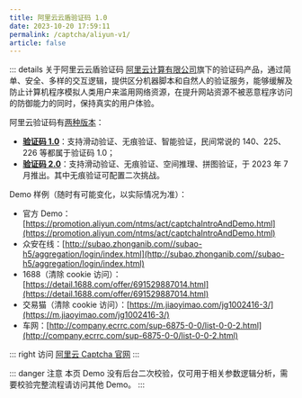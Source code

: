 ```yaml
---
title: 阿里云云盾验证码 1.0
date: 2023-10-20 17:59:11
permalink: /captcha/aliyun-v1/
article: false
---
```


::: details 关于阿里云云盾验证码
[阿里云计算有限公司](https://www.tianyancha.com/company/138473506)旗下的验证码产品，通过简单、安全、多样的交互逻辑，提供区分机器脚本和自然人的验证服务，能够缓解及防止计算机程序模拟人类用户来滥用网络资源，在提升网站资源不被恶意程序访问的防御能力的同时，保持真实的用户体验。
<br>

阿里云验证码有[两种版本](https://help.aliyun.com/document_detail/2592908.html)：

- **[验证码 1.0](https://help.aliyun.com/document_detail/2592902.html)**：支持滑动验证、无痕验证、智能验证，民间常说的 140、225、226 等都属于验证码 1.0；
- **[验证码 2.0](https://help.aliyun.com/document_detail/2401270.html)**：支持滑动验证、无痕验证、空间推理、拼图验证，于 2023 年 7 月推出。其中无痕验证可配置二次挑战。

Demo 样例（随时有可能变化，以实际情况为准）：
<br>

- 官方 Demo：[https://promotion.aliyun.com/ntms/act/captchaIntroAndDemo.html](https://promotion.aliyun.com/ntms/act/captchaIntroAndDemo.html)<Badge text="140" type="tip" vertical="middle"/>
- 众安在线：[http://subao.zhonganib.com//subao-h5/aggregation/login/index.html](http://subao.zhonganib.com//subao-h5/aggregation/login/index.html)<Badge text="140" type="tip" vertical="middle"/>
- 1688（清除 cookie 访问）：[https://detail.1688.com/offer/691529887014.html](https://detail.1688.com/offer/691529887014.html)<Badge text="226" type="tip" vertical="middle"/> <Badge text="X82Y" type="tip" vertical="middle"/>
- 交易猫（清除 cookie 访问）：[https://m.jiaoyimao.com/jg1002416-3/](https://m.jiaoyimao.com/jg1002416-3/)<Badge text="226" type="tip" vertical="middle"/> <Badge text="X82Y" type="tip" vertical="middle"/>
- 车网：[http://company.ecrrc.com/sup-6875-0-0/list-0-0-2.html](http://company.ecrrc.com/sup-6875-0-0/list-0-0-2.html)<Badge text="227" type="tip" vertical="middle"/>

::: right
访问 [阿里云 Captcha 官网](https://www.aliyun.com/product/security/captcha)
:::

::: danger 注意
本页 Demo 没有后台二次校验，仅可用于相关参数逻辑分析，需要校验完整流程请访问其他 Demo。
:::

<br/>

<captcha-aliyun-v1></captcha-aliyun-v1>

<!-- 
<style>
    .aliyun-submit {
        background: #347eff;
        border-radius: 4px;
        margin: 20px 0;
        display: inline-block;
        width: 360px;
        height: 50px;
        box-sizing: border-box;
        border: 1px solid #ccc;
        color: #fff;
        cursor: pointer;
        font-size: 14px;
        line-height: 49px;
    }
    .aliyun-submit:hover {
        background: #1A73E8;
    }
    .aliyun-input {
        display: inline-block;
        width: 360px;
        padding: 12px;
        border: 1px solid #d1d6e0;
        background-color: #fff;
        position: relative;
        cursor: pointer;
        -webkit-box-sizing: border-box;
        box-sizing: border-box;
        border-radius: 3px;
        color: #292f3a;
        font-size: 14px;
        line-height: 20px;
    }
    /* #aliyun-captcha-v1 {
        width: 300px;
        height: 50px;
        display: inline-block;
    } */
    .aliyun-show {
        display: block;
    }
    #aliyun-wait {
        text-align: center;
        color: #f04405;
        margin: 0;
        font-size: 14px;
        font-weight: 600;
    }
    .aliyun-buttons {
        text-align: center;
        margin-top: 20px;
        margin-bottom: 20px;
    }
    .aliyun-buttons button {
        border: none;
        background: #f04405;
        color: #fff;
        font: inherit;
        font-size: 80%;
        font-weight: 600;
        /*line-height: 1.2;*/
        border-radius: 0.57em;
        cursor: pointer;
        padding: 0.85em 1.7em;
        text-align: center;
        outline: none;
        transition: all 0.25s ease-out;
        /*margin-left: 0.8em;*/
        margin-right: 0.5em;
    }
    .aliyun-buttons button:hover {
        background: #1A73E8;
    }
    .aliyun-buttons button:active {
        background-color: #1A73E8;
    }
    .aliyun-buttons button:disabled {
        cursor: not-allowed;
        background: #e9987c;
    }
    .mode-button.clicked {
        background-color: #1A73E8;
    }
    .sm-pop-inner {
        position: inherit !important;
        width: 100%;
    }
    #waf_nc_h5_block{position:fixed;_position:absolute;width:100%;height:100%;top:0;bottom:0;left:0;z-index:9999}
    .waf-nc-h5-mask{background:#777;opacity:.5;filter:alpha(opacity=50);width:100%;height:100%}
    .waf-nc-h5-wrapper{width:100%;position:absolute;top:20%;left:50%;margin-top:-20%;margin-left:-47%;padding:5% 1%;background:#fff;border-radius:3px;box-sizing:border-box}
    .waf-nc-h5-panel{width:100%;text-align:center}
    .waf-nc-h5-icon{margin:0 auto}
    .waf-nc-h5-description{margin-top:40px;font-size:14px;color:#595959}
    #traceid{text-align:center;margin-top:500px!important;font-size:12px;color:#999}
    .nc-container #nc_1_wrapper{width:360px!important} #nc_2_wrapper{width:360px!important} #nc_3_wrapper{width:360px!important}
    .nc_bg{background:#fff3ea!important}
    .btn_slide{background:#ff6a00!important;border:0!important;color:#fff!important;width:48px!important;height:48px!important;font-size:30px;font-weight:900!important;line-height:48px!important}
    .btn_ok{background:#ff6a00!important;border:0!important;color:#fff!important;width:48px!important;height:48px!important;font-size:30px;font-weight:900!important;line-height:48px!important}
    .nc_scale{background:rgba(241,241,242,1)!important;height:48px!important}
    .nc-lang-cnt{height:48px!important;margin-left:10px!important;line-height:48px!important;font-size:14px!important}
    .nc_1_nocaptcha, .nc_2_nocaptcha, .nc_3_nocaptcha{width:360px!important;height:48px!important;margin:auto!important;left:0!important;right:0!important}
</style>
<div id="space-semantic" style="text-align: center">
    <div id="embed-wrapper">
        <h1>阿里云云盾验证码 1.0 Demo <Badge text="227" type="tip" vertical="top"/></h1>
        <div>
            <input type="text" :placeholder="'\ue614 请输入账号'" id="username" maxlength="" class="iconfont aliyun-input">
        </div>
        <br>
        <div>
            <input type="text" :placeholder="'\ue69c 请输入密码'" id="password" maxlength="" class="iconfont aliyun-input">
        </div>
        <br>
        <div>
            <div id="aliyun-captcha-v1"></div>
        </div>
        <input class="aliyun-submit" id="submit" type="submit" value="立即登录">
    </div>
</div>
<script type="text/javascript" src="https://g.alicdn.com/AWSC/AWSC/awsc.js"></script>
<script>
    var requestInfo = {
        type: 'GET',
        // url: '', // 'https://www.taobao.com/detail'
        args: '',
        data: '', //a=1&b=2&c=3...
        token: '87e16a46-62ed-45bc-b6ad-306c674bab56',
        refer: 'K05ULVa8RRMjHXIPNhdVCrmQ4/I=',
        headers: {},
    };
    setTimeout(function() {
        AWSC.use('nc', function (state, module) {
            window.nc = module.init({
                renderTo: 'aliyun-captcha-v1',//渲染到DOM ID
                appkey: 'CF_APP_WAF', // 应用标识
                scene: 'register',
                trans: {'key1': 'code100', 'user': 'default'},
                token: requestInfo.token,//umid token
                language: 'cn',//语言包，默认中文
                isEnabled: true,
                times: 3,
                success: function (data) {
                    const resultEle = document.getElementById('nc_1_n1z');
                    if (resultEle) {
                        resultEle.innerHTML = '✔';
                    };
                    document.getElementsByClassName('nc-lang-cnt')[0].innerHTML = '<b style="margin-left:60px;-webkit-text-fill-color:#FF6A00 !important">验证成功！</b>';
                    window.aliSessionId = data.sessionId;
                    window.aliSig = data.sig;
                    window.aliToken = data.token;
                    console.log('success, data.sessionId: ', data.sessionId);
                    console.log('success, data.sig: ', data.sig);
                    console.log('success, data.token: ', data.token);
                },
                // 滑动验证失败时触发该回调参数。
                fail: function (failCode) {
                    const resultEle = document.getElementById('nc_1_n1z');
                    if (resultEle) {
                        resultEle.innerHTML = '✘';
                    };
                    document.getElementsByClassName('nc-lang-cnt')[0].innerHTML = '<b style="margin-left:60px;-webkit-text-fill-color:#FF6A00 !important">验证失败！</b>';
                    console.log('fail, fail code:', failCode);
                    location.reload();
                },
                // 验证码加载出现异常时触发该回调参数。
                error: function (errorCode) {
                    console.log('error, error code:', errorCode);
                    location.reload();
                }
            });
        });
    }, 500);
    $('#submit').click(function (e) {
        if (window.aliSessionId && window.aliSig && window.aliToken) {
            alert('登录成功！');
            location.reload();
        }
        else {
            e.preventDefault();
            alert('请先完成验证！');
        }
    })
</script>
 -->
